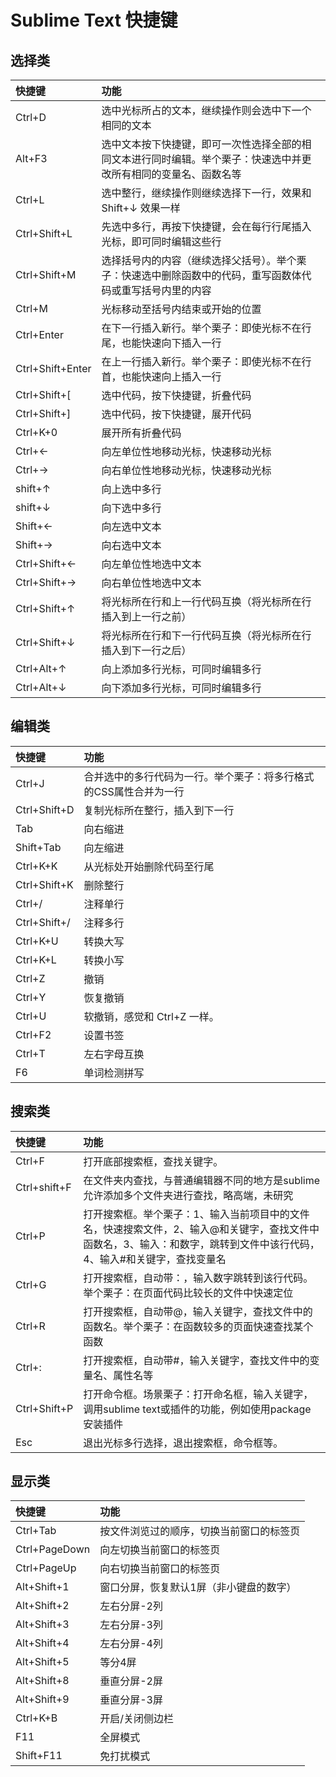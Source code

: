 # Sublime Text 快捷键

## 选择类

| 快捷键             | 功能 |
| :---------------- | :--- |
| Ctrl+D            | 选中光标所占的文本，继续操作则会选中下一个相同的文本 |
| Alt+F3            | 选中文本按下快捷键，即可一次性选择全部的相同文本进行同时编辑。举个栗子：快速选中并更改所有相同的变量名、函数名等 |
| Ctrl+L            | 选中整行，继续操作则继续选择下一行，效果和 Shift+↓ 效果一样 |
| Ctrl+Shift+L      | 先选中多行，再按下快捷键，会在每行行尾插入光标，即可同时编辑这些行 |
| Ctrl+Shift+M      | 选择括号内的内容（继续选择父括号）。举个栗子：快速选中删除函数中的代码，重写函数体代码或重写括号内里的内容 |
| Ctrl+M            | 光标移动至括号内结束或开始的位置 |
| Ctrl+Enter        | 在下一行插入新行。举个栗子：即使光标不在行尾，也能快速向下插入一行 |
| Ctrl+Shift+Enter  | 在上一行插入新行。举个栗子：即使光标不在行首，也能快速向上插入一行 |
| Ctrl+Shift+\[     | 选中代码，按下快捷键，折叠代码 |
| Ctrl+Shift+\]      | 选中代码，按下快捷键，展开代码 |
| Ctrl+K+0          | 展开所有折叠代码 |
| Ctrl+←            | 向左单位性地移动光标，快速移动光标 |
| Ctrl+→            | 向右单位性地移动光标，快速移动光标 |
| shift+↑           | 向上选中多行 |
| shift+↓           | 向下选中多行 |
| Shift+←           | 向左选中文本 |
| Shift+→           | 向右选中文本 |
| Ctrl+Shift+←      | 向左单位性地选中文本 |
| Ctrl+Shift+→      | 向右单位性地选中文本 |
| Ctrl+Shift+↑      | 将光标所在行和上一行代码互换（将光标所在行插入到上一行之前） |
| Ctrl+Shift+↓      | 将光标所在行和下一行代码互换（将光标所在行插入到下一行之后） |
| Ctrl+Alt+↑        | 向上添加多行光标，可同时编辑多行 |
| Ctrl+Alt+↓        | 向下添加多行光标，可同时编辑多行 |

## 编辑类

| 快捷键             | 功能 |
| :---------------- | :--- |
| Ctrl+J            | 合并选中的多行代码为一行。举个栗子：将多行格式的CSS属性合并为一行
| Ctrl+Shift+D      | 复制光标所在整行，插入到下一行
| Tab               | 向右缩进
| Shift+Tab         | 向左缩进
| Ctrl+K+K          | 从光标处开始删除代码至行尾
| Ctrl+Shift+K      | 删除整行
| Ctrl+/            | 注释单行
| Ctrl+Shift+/      | 注释多行
| Ctrl+K+U          | 转换大写
| Ctrl+K+L          | 转换小写
| Ctrl+Z            | 撤销
| Ctrl+Y            | 恢复撤销
| Ctrl+U            | 软撤销，感觉和 Ctrl+Z 一样。
| Ctrl+F2           | 设置书签
| Ctrl+T            | 左右字母互换
| F6                | 单词检测拼写

## 搜索类

| 快捷键             | 功能 |
| :---------------- | :--- |
| Ctrl+F            | 打开底部搜索框，查找关键字。
| Ctrl+shift+F      | 在文件夹内查找，与普通编辑器不同的地方是sublime允许添加多个文件夹进行查找，略高端，未研究
| Ctrl+P            | 打开搜索框。举个栗子：1、输入当前项目中的文件名，快速搜索文件，2、输入@和关键字，查找文件中函数名，3、输入：和数字，跳转到文件中该行代码，4、输入#和关键字，查找变量名
| Ctrl+G            | 打开搜索框，自动带：，输入数字跳转到该行代码。举个栗子：在页面代码比较长的文件中快速定位
| Ctrl+R            | 打开搜索框，自动带@，输入关键字，查找文件中的函数名。举个栗子：在函数较多的页面快速查找某个函数
| Ctrl+:            | 打开搜索框，自动带#，输入关键字，查找文件中的变量名、属性名等
| Ctrl+Shift+P      | 打开命令框。场景栗子：打开命名框，输入关键字，调用sublime text或插件的功能，例如使用package安装插件
| Esc               | 退出光标多行选择，退出搜索框，命令框等。

## 显示类

| 快捷键             | 功能 |
| :---------------- | :--- |
| Ctrl+Tab          | 按文件浏览过的顺序，切换当前窗口的标签页
| Ctrl+PageDown     | 向左切换当前窗口的标签页
| Ctrl+PageUp       | 向右切换当前窗口的标签页
| Alt+Shift+1       | 窗口分屏，恢复默认1屏（非小键盘的数字）
| Alt+Shift+2       | 左右分屏-2列
| Alt+Shift+3       | 左右分屏-3列
| Alt+Shift+4       | 左右分屏-4列
| Alt+Shift+5       | 等分4屏
| Alt+Shift+8       | 垂直分屏-2屏
| Alt+Shift+9       | 垂直分屏-3屏
| Ctrl+K+B          | 开启/关闭侧边栏
| F11               | 全屏模式
| Shift+F11         | 免打扰模式
